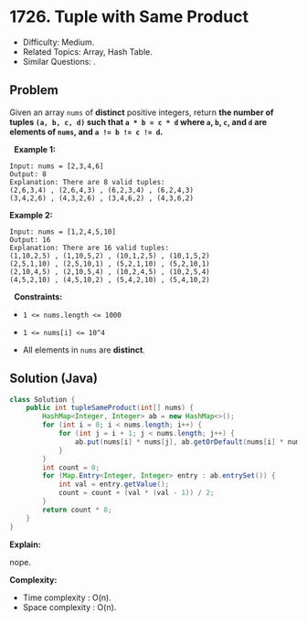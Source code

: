 # 1726. Tuple with Same Product

- Difficulty: Medium.
- Related Topics: Array, Hash Table.
- Similar Questions: .

## Problem

Given an array ```nums``` of **distinct** positive integers, return **the number of tuples **```(a, b, c, d)```** such that **```a * b = c * d```** where **```a```**, **```b```**, **```c```**, and **```d```** are elements of **```nums```**, and **```a != b != c != d```**.**

 
**Example 1:**

```
Input: nums = [2,3,4,6]
Output: 8
Explanation: There are 8 valid tuples:
(2,6,3,4) , (2,6,4,3) , (6,2,3,4) , (6,2,4,3)
(3,4,2,6) , (4,3,2,6) , (3,4,6,2) , (4,3,6,2)
```

**Example 2:**

```
Input: nums = [1,2,4,5,10]
Output: 16
Explanation: There are 16 valid tuples:
(1,10,2,5) , (1,10,5,2) , (10,1,2,5) , (10,1,5,2)
(2,5,1,10) , (2,5,10,1) , (5,2,1,10) , (5,2,10,1)
(2,10,4,5) , (2,10,5,4) , (10,2,4,5) , (10,2,5,4)
(4,5,2,10) , (4,5,10,2) , (5,4,2,10) , (5,4,10,2)
```

 
**Constraints:**


	
- ```1 <= nums.length <= 1000```
	
- ```1 <= nums[i] <= 10^4```
	
- All elements in ```nums``` are **distinct**.



## Solution (Java)

```java
class Solution {
    public int tupleSameProduct(int[] nums) {
        HashMap<Integer, Integer> ab = new HashMap<>();
        for (int i = 0; i < nums.length; i++) {
            for (int j = i + 1; j < nums.length; j++) {
                ab.put(nums[i] * nums[j], ab.getOrDefault(nums[i] * nums[j], 0) + 1);
            }
        }
        int count = 0;
        for (Map.Entry<Integer, Integer> entry : ab.entrySet()) {
            int val = entry.getValue();
            count = count + (val * (val - 1)) / 2;
        }
        return count * 8;
    }
}
```

**Explain:**

nope.

**Complexity:**

* Time complexity : O(n).
* Space complexity : O(n).
